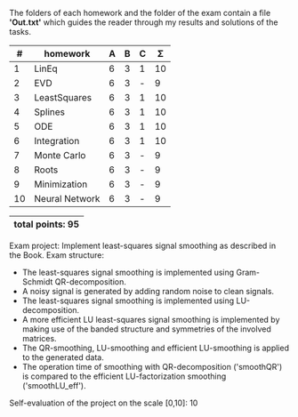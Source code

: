 The folders of each homework and the folder of the exam contain a file __'Out.txt'__ which guides the reader through my results and solutions of the tasks.

| #  |    homework                   | A | B | C | Σ   |
| -- | ----------------------------- | - | - | - | --- |
| 1  | LinEq                         | 6 | 3 | 1 | 10  |
| 2  | EVD                           | 6 | 3 | - |  9  |
| 3  | LeastSquares                  | 6 | 3 | 1 | 10  |
| 4  | Splines                       | 6 | 3 | 1 | 10  |
| 5  | ODE                           | 6 | 3 | 1 | 10  |
| 6  | Integration                   | 6 | 3 | 1 | 10  |
| 7  | Monte Carlo                   | 6 | 3 | - |  9  |
| 8  | Roots                         | 6 | 3 | - |  9  |
| 9  | Minimization                  | 6 | 3 | - |  9  |
| 10 | Neural Network                | 6 | 3 | - |  9  |
 

|                    total points: 95  |
| ------------------------------------ |

Exam project: Implement least-squares signal smoothing as described in the Book.
Exam structure:
- The least-squares signal smoothing is implemented using Gram-Schmidt QR-decomposition.
- A noisy signal is generated by adding random noise to clean signals.
- The least-squares signal smoothing is implemented using LU-decomposition.
- A more efficient LU least-squares signal smoothing is implemented by making use of the banded structure and symmetries of the involved matrices.
- The QR-smoothing, LU-smoothing and efficient LU-smoothing is applied to the generated data.
- The operation time of smoothing with QR-decomposition ('smoothQR') is compared to  the efficient LU-factorization smoothing ('smoothLU_eff').

Self-evaluation of the project on the scale [0,10]: 10
